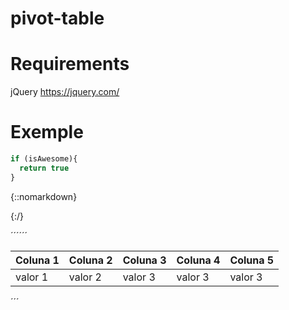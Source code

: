 # pivot-table

# Requirements

jQuery https://jquery.com/

# Exemple

```javascript
if (isAwesome){
  return true
}
```
{::nomarkdown}

<!-- HTML CODE-->

{:/}

´´´<!DOCTYPE html>´´´
<html>
<head>
	<meta name="viewport" content="width=device-width, initial-scale=1">
	<script type="text/javascript" src="jquery-3.2.1.js"></script>
	<script type="text/javascript" src="pivot-table.js"></script>
</head>
<body>	

<div class="w3-row w3-margin">
	<div class="w3-col">
		<table class="pv-pivot-table">
			<thead>
				<tr>
					<th>Coluna 1</th>
					<th>Coluna 2</th>
					<th>Coluna 3</th>
					<th>Coluna 4</th>
					<th>Coluna 5</th>
				</tr>
			</thead>
			<?php for($i=0; $i<5; $i++) {?>
				<tr>
					<td>valor 1</td>
					<td>valor 2</td>
					<td>valor 3</td>
					<td>valor 3</td>
					<td>valor 3</td>
				</tr>
			<?php }?>
		</table>
		</div>
	</div>
</body>
</html>´´´
